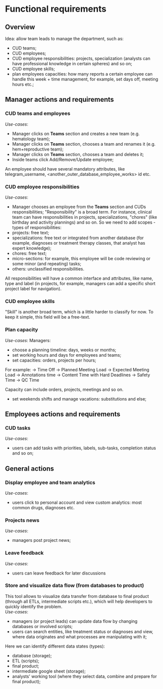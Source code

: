 # Functional requirements

## Overview

Idea: allow team leads to manage the department, such as:
* CUD teams;
* CUD employees;
* CUD employee responsibilities: projects, specialization (analysts can have professional knowledge in certain spheres) and so on;
* CUD employee skills;
* plan employees capacities: how many reports a certain employee can handle this week + time management, for example, set days off, meeting hours etc.;

## Manager actions and requirements

### CUD teams and employees

_Use-cases_:
* Manager clicks on **Teams** section and creates a new team (e.g. hematology team);
* Manager clicks on **Teams** section, chooses a team and renames it (e.g. hem+reproductive team);
* Manager clicks on **Teams** section, chooses a team and deletes it;
* Inside teams click Add/Remove/Update employee;

An employee should have several mandatory attributes, like telegram_username, <another_outer_database_employee_works> id etc.

### CUD employee responsibilities

_Use-cases_:
* Manager chooses an employee from the **Teams** section and CUDs responsibilities;
"Responsibility" is a broad term. For instance, clinical team can have responsibilities in projects, specializations, "chores" (like birthday and activity plannings) and so on.
So we need to add scopes - types of responsibilities:
* projects: free text;
* specializations: free text or integrated from another database (for example, diagnoses or treatment therapy classes, that analyst has expert knowledge);
* chores: free text;
* micro-sections: for example, this employee will be code reviewing or some minor (and repeating) tasks;
* others: unclassified responsibilities.

All responsibilities will have a common interface and attributes, like name, type and label (in projects, for example, managers can add a specific short project label for navigation).

### CUD employee skills

"Skill" is another broad term, which is a little harder to classify for now. To keep it simple, this field will be a free-text.

### Plan capacity

_Use-cases_:
Managers:
* choose a planning timeline: days, weeks or months;
* set working hours and days for employees and teams;
* set capacities: orders, projects per hours;

For example:
→ Time Off
→ Planned Meeting Load
→ Expected Meeting Load
→ Annotations time
→ Content Time with Hard Deadlines
→ Safety Time
→ QC Time

Capacity can include orders, projects, meetings and so on.

* set weekends shifts and manage vacations: substitutions and else;

## Employees actions and requirements

### CUD tasks 

_Use-cases_:
* users can add tasks with priorities, labels, sub-tasks, completion status and so on;

## General actions

### Display employee and team analytics

_Use-cases_:
* users click to personal account and view custom analytics: most common drugs, diagnoses etc.

### Projects news

_Use-cases_:
* managers post project news;

### Leave feedback

_Use-cases_:
* users can leave feedback for later discussions

### Store and visualize data flow (from databases to product)

This tool allows to visualize data transfer from database to final product (through all ETLs, intermediate scripts etc.), which will help developers to quickly identify the problem.  
_Use-cases_:
* managers (or project leads) can update data flow by changing databases or involved scripts;
* users can search entities, like treatment status or diagnoses and view, where data originates and what processes are manipulating with it; 

Here we can identify different data states (types):
* database (storage);
* ETL (scripts);
* final product;
* intermediate google sheet (storage);
* analysts' working tool (where they select data, combine and prepare for final product);